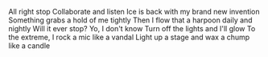 All right stop
Collaborate and listen
Ice is back with my brand new invention
Something grabs a hold of me tightly
Then I flow that a harpoon daily and nightly
Will it ever stop?
Yo, I don't know
Turn off the lights and I'll glow
To the extreme, I rock a mic like a vandal
Light up a stage and wax a chump like a candle